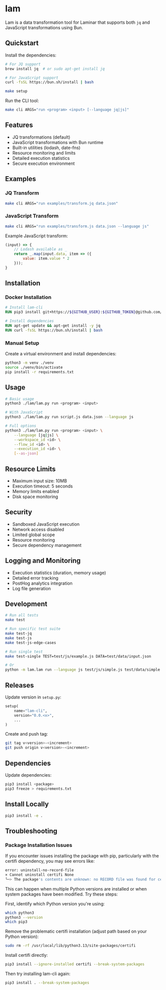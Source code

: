 # lam
Lam is a data transformation tool for Laminar that supports both `jq` and JavaScript transformations using Bun.

## Quickstart
Install the dependencies:
```bash
# For JQ support
brew install jq  # or sudo apt-get install jq

# For JavaScript support
curl -fsSL https://bun.sh/install | bash

make setup
```

Run the CLI tool:
```bash
make cli ARGS="run <program> <input> [--language jq|js]"
```

## Features
- JQ transformations (default)
- JavaScript transformations with Bun runtime
- Built-in utilities (lodash, date-fns)
- Resource monitoring and limits
- Detailed execution statistics
- Secure execution environment

## Examples

### JQ Transform
```bash
make cli ARGS="run examples/transform.jq data.json"
```

### JavaScript Transform
```bash
make cli ARGS="run examples/transform.js data.json --language js"
```

Example JavaScript transform:
```javascript
(input) => {
    // Lodash available as _
    return _.map(input.data, item => ({
        value: item.value * 2
    }));
}
```

## Installation

### Docker Installation
```dockerfile
# Install lam-cli
RUN pip3 install git+https://${GITHUB_USER}:${GITHUB_TOKEN}@github.com/user/project.git@{version}

# Install dependencies
RUN apt-get update && apt-get install -y jq
RUN curl -fsSL https://bun.sh/install | bash
```

### Manual Setup
Create a virtual environment and install dependencies:
```bash
python3 -m venv ./venv
source ./venv/bin/activate
pip install -r requirements.txt
```

## Usage
```bash
# Basic usage
python3 ./lam/lam.py run <program> <input>

# With JavaScript
python3 ./lam/lam.py run script.js data.json --language js

# Full options
python3 ./lam/lam.py run <program> <input> \
    --language [jq|js] \
    --workspace_id <id> \
    --flow_id <id> \
    --execution_id <id> \
    [--as-json]
```

## Resource Limits
- Maximum input size: 10MB
- Execution timeout: 5 seconds
- Memory limits enabled
- Disk space monitoring

## Security
- Sandboxed JavaScript execution
- Network access disabled
- Limited global scope
- Resource monitoring
- Secure dependency management

## Logging and Monitoring
- Execution statistics (duration, memory usage)
- Detailed error tracking
- PostHog analytics integration
- Log file generation

## Development
```bash
# Run all tests
make test

# Run specific test suite
make test-jq
make test-js
make test-js-edge-cases

# Run single test
make test-single TEST=test/js/example.js DATA=test/data/input.json

# Or
python -m lam.lam run --language js test/js/simple.js test/data/simple.json
```

## Releases
Update version in `setup.py`:
```python
setup(
    name="lam-cli",
    version="0.0.<x>",
    ...
)
```

Create and push tag:
```bash
git tag v<version>-<increment>
git push origin v<version>-<increment>
```

## Dependencies
Update dependencies:
```bash
pip3 install <package>
pip3 freeze > requirements.txt
```

## Install Locally

```bash
pip3 install -e .
```

## Troubleshooting

### Package Installation Issues
If you encounter issues installing the package with pip, particularly with the certifi dependency, you may see errors like:

```bash
error: uninstall-no-record-file
× Cannot uninstall certifi None
╰─> The package's contents are unknown: no RECORD file was found for certifi.
```
This can happen when multiple Python versions are installed or when system packages have been modified. Try these steps:

First, identify which Python version you're using:

```bash
which python3
python3 --version
which pip3
```

Remove the problematic certifi installation (adjust path based on your Python version):

```bash
sudo rm -rf /usr/local/lib/python3.13/site-packages/certifi
```

Install certifi directly:

```bash
pip3 install --ignore-installed certifi --break-system-packages
```

Then try installing lam-cli again:

```bash
pip3 install . --break-system-packages
```